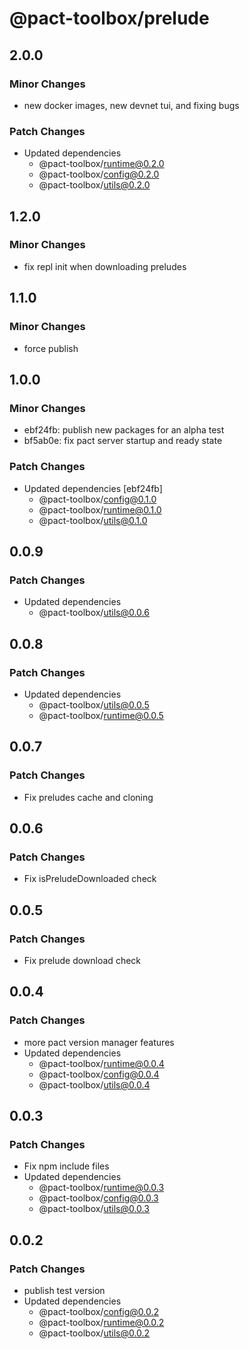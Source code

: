 # @pact-toolbox/prelude

## 2.0.0

### Minor Changes

- new docker images, new devnet tui, and fixing bugs

### Patch Changes

- Updated dependencies
  - @pact-toolbox/runtime@0.2.0
  - @pact-toolbox/config@0.2.0
  - @pact-toolbox/utils@0.2.0

## 1.2.0

### Minor Changes

- fix repl init when downloading preludes

## 1.1.0

### Minor Changes

- force publish

## 1.0.0

### Minor Changes

- ebf24fb: publish new packages for an alpha test
- bf5ab0e: fix pact server startup and ready state

### Patch Changes

- Updated dependencies [ebf24fb]
  - @pact-toolbox/config@0.1.0
  - @pact-toolbox/runtime@0.1.0
  - @pact-toolbox/utils@0.1.0

## 0.0.9

### Patch Changes

- Updated dependencies
  - @pact-toolbox/utils@0.0.6

## 0.0.8

### Patch Changes

- Updated dependencies
  - @pact-toolbox/utils@0.0.5
  - @pact-toolbox/runtime@0.0.5

## 0.0.7

### Patch Changes

- Fix preludes cache and cloning

## 0.0.6

### Patch Changes

- Fix isPreludeDownloaded check

## 0.0.5

### Patch Changes

- Fix prelude download check

## 0.0.4

### Patch Changes

- more pact version manager features
- Updated dependencies
  - @pact-toolbox/runtime@0.0.4
  - @pact-toolbox/config@0.0.4
  - @pact-toolbox/utils@0.0.4

## 0.0.3

### Patch Changes

- Fix npm include files
- Updated dependencies
  - @pact-toolbox/runtime@0.0.3
  - @pact-toolbox/config@0.0.3
  - @pact-toolbox/utils@0.0.3

## 0.0.2

### Patch Changes

- publish test version
- Updated dependencies
  - @pact-toolbox/config@0.0.2
  - @pact-toolbox/runtime@0.0.2
  - @pact-toolbox/utils@0.0.2
